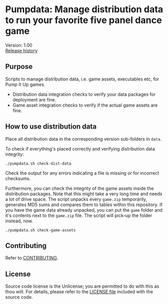 # Pumpdata: Manage distribution data to run your favorite five panel dance game
Version: 1.00</br>
[Release history](CHANGELOG.md)

## Purpose
Scripts to manage distribution data, i.e. game assets, executables etc, for Pump It Up games.

* Distribution data integration checks to verify your data packages for deployment are fine.
* Game asset integration checks to verify if the actual game assets are fine.

## How to use distribution data
Place all distribution data in the corresponding version sub-folders in `data`.

To check if everything's placed correctly and verifying distribution data integrity:
```shell script
./pumpdata.sh check-dist-data
```

Check the output for any errors indicating a file is missing or for incorrect checksums.

Furthermore, you can check the integrity of the game assets inside the distribution packages. Note that this might
take a very long time and needs a lot of drive space. The script unpacks every `game.zip` temporarily, generates MD5
sums and compares them to tables within this repository. If you have the game data already unpacked, you can put the
`game` folder and it's contents next to the `game.zip` file. The script will pick-up the folder instead, now.

```shell script
./pumpdata.sh check-game-assets
```

## Contributing
Refer to [CONTRIBUTING](CONTRIBUTING.md).

## License
Source code license is the Unlicense; you are permitted to do with this as thou
wilt. For details, please refer to the [LICENSE file](LICENSE) included with the
source code.